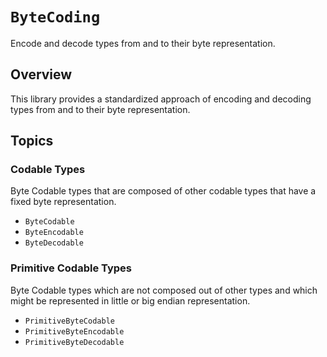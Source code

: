 # ``ByteCoding``

<!--
#
# This source file is part of the Stanford Spezi open source project
#
# SPDX-FileCopyrightText: 2024 Stanford University and the project authors (see CONTRIBUTORS.md)
#
# SPDX-License-Identifier: MIT
#
-->

Encode and decode types from and to their byte representation.

## Overview

This library provides a standardized approach of encoding and decoding types from and to their byte representation.

## Topics

### Codable Types

Byte Codable types that are composed of other codable types that have a fixed byte representation.

- ``ByteCodable``
- ``ByteEncodable``
- ``ByteDecodable``

### Primitive Codable Types

Byte Codable types which are not composed out of other types and which might be represented in little or big endian representation.

- ``PrimitiveByteCodable``
- ``PrimitiveByteEncodable``
- ``PrimitiveByteDecodable``
